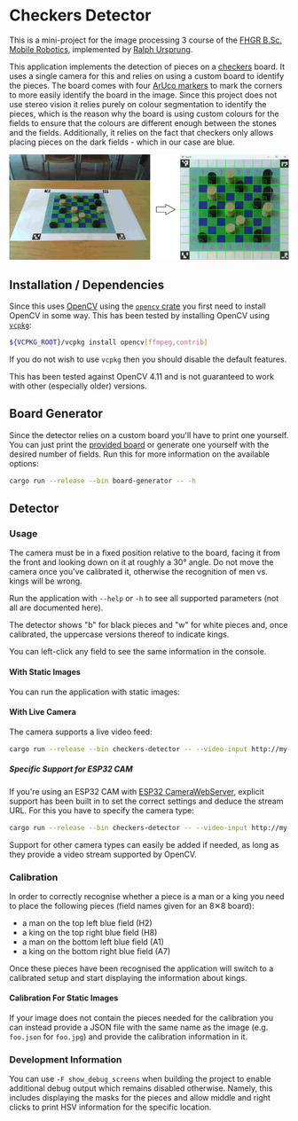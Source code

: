 # Checkers Detector

This is a mini-project for the image processing 3 course of the [FHGR B.Sc. Mobile Robotics], implemented
by [Ralph Ursprung].

This application implements the detection of pieces on a [checkers] board. It uses a single camera for this and
relies on using a custom board to identify the pieces. The board comes with four [ArUco markers] to mark the corners
to more easily identify the board in the image.
Since this project does not use stereo vision it relies purely on colour segmentation to identify the pieces, which is
the reason why the board is using custom colours for the fields to ensure that the colours are different enough between
the stones and the fields. Additionally, it relies on the fact that checkers only allows placing pieces on the dark
fields - which in our case are blue.

![Example Screenshot](docs/readme-example.png)

## Installation / Dependencies

Since this uses [OpenCV](https://opencv.org/) using the [`opencv` crate](https://crates.io/crates/opencv) you first
need to install OpenCV in some way. This has been tested by installing OpenCV using [`vcpkg`](https://vcpkg.io/):

```bash
${VCPKG_ROOT}/vcpkg install opencv[ffmpeg,contrib]
```

If you do not wish to use `vcpkg` then you should disable the default features.

This has been tested against OpenCV 4.11 and is not guaranteed to work with other (especially older) versions.

## Board Generator

Since the detector relies on a custom board you'll have to print one yourself. You can just print the [provided board]
or generate one yourself with the desired number of fields. Run this for more information on the available options:

```bash
cargo run --release --bin board-generator -- -h
```

## Detector

### Usage

The camera must be in a fixed position relative to the board, facing it from the front and looking down on it at
roughly a 30° angle. Do not move the camera once you've calibrated it, otherwise the recognition of men vs. kings will
be wrong.

Run the application with `--help` or `-h` to see all supported parameters (not all are documented here).

The detector shows "b" for black pieces and "w" for white pieces and, once calibrated, the uppercase versions thereof
to indicate kings.

You can left-click any field to see the same information in the console.

#### With Static Images

You can run the application with static images:

#### With Live Camera

The camera supports a live video feed:

```bash
cargo run --release --bin checkers-detector -- --video-input http://my-camera-webserver/stream
```

##### Specific Support for ESP32 CAM

If you're using an ESP32 CAM with [ESP32 CameraWebServer], explicit support has been built in to set the correct
settings and deduce the stream URL. For this you have to specify the camera type:

```bash
cargo run --release --bin checkers-detector -- --video-input http://my-esp32-cam/ --camera-type esp32-cam
```

Support for other camera types can easily be added if needed, as long as they provide a video stream supported by
OpenCV.

### Calibration

In order to correctly recognise whether a piece is a man or a king you need to place the following pieces (field names
given for an 8✕8 board):

* a man on the top left blue field (H2)
* a king on the top right blue field (H8)
* a man on the bottom left blue field (A1)
* a king on the bottom right blue field (A7)

Once these pieces have been recognised the application will switch to a calibrated setup and start displaying the
information about kings.

#### Calibration For Static Images

If your image does not contain the pieces needed for the calibration you can instead provide a JSON file with the same
name as the image (e.g. `foo.json` for `foo.jpg`) and provide the calibration information in it.

### Development Information

You can use `-F show_debug_screens` when building the project to enable additional debug output which remains disabled
otherwise.
Namely, this includes displaying the masks for the pieces and allow middle and right clicks to print HSV information
for the specific location.

[FHGR B.Sc. Mobile Robotics]: https://fhgr.ch/mr
[Ralph Ursprung]: https://github.com/rursprung
[Checkers]: https://en.wikipedia.org/wiki/Checkers
[ArUco markers]: https://docs.opencv.org/4.x/d5/dae/tutorial_aruco_detection.html
[provided board]: resources/chessboard.png
[ESP32 CameraWebServer]: https://github.com/espressif/arduino-esp32/tree/master/libraries/ESP32/examples/Camera/CameraWebServer
